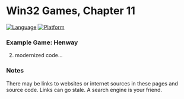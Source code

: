 # Win32 Games, Chapter 11
[![Language](https://img.shields.io/badge/Language%20-C++-blue.svg)](https://github.com/GeorgePimpleton/Win32-games/)
[![Platform](https://img.shields.io/badge/Platform%20-Win32-blue.svg)](https://github.com/GeorgePimpleton/Win32-games/)
### Example Game: Henway
2. modernized code...

### Notes
There may be links to websites or internet sources in these pages and source code. Links can go stale. A search engine is your friend.
